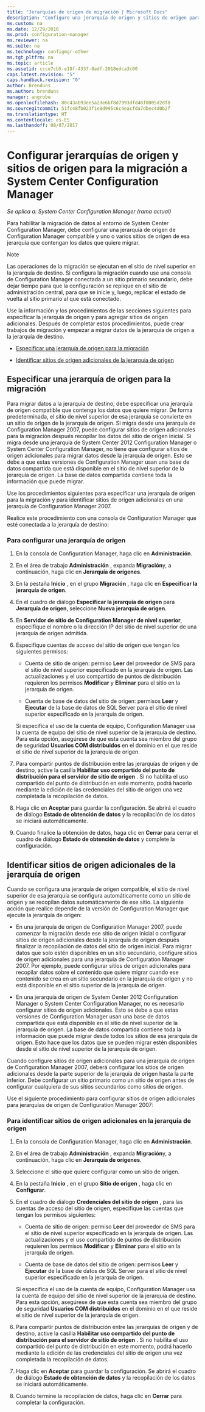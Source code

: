 ```yaml
---
title: "Jerarquías de origen de migración | Microsoft Docs"
description: "Configure una jerarquía de origen y sitios de origen para poder migrar datos al entorno de System Center Configuration Manager."
ms.custom: na
ms.date: 12/29/2016
ms.prod: configuration-manager
ms.reviewer: na
ms.suite: na
ms.technology: configmgr-other
ms.tgt_pltfrm: na
ms.topic: article
ms.assetid: ccce7cb5-e18f-4337-8adf-2018edca3c00
caps.latest.revision: "5"
caps.handback.revision: "0"
author: Brenduns
ms.author: brenduns
manager: angrobe
ms.openlocfilehash: 80c43ab93ee5a2de6bf8d7993dfd46f0005d2df8
ms.sourcegitcommit: 51fc48fb023f1e8d995c6c4eacfda7dbec4d0b2f
ms.translationtype: HT
ms.contentlocale: es-ES
ms.lasthandoff: 08/07/2017
---
```

# <a name="configure-source-hierarchies-and-source-sites-for-migration-to-system-center-configuration-manager"></a>Configurar jerarquías de origen y sitios de origen para la migración a System Center Configuration Manager

*Se aplica a: System Center Configuration Manager (rama actual)*

Para habilitar la migración de datos al entorno de System Center Configuration Manager, debe configurar una jerarquía de origen de Configuration Manager compatible y uno o varios sitios de origen de esa jerarquía que contengan los datos que quiere migrar.  

> [!NOTE]  
>  Las operaciones de la migración se ejecutan en el sitio de nivel superior en la jerarquía de destino. Si configura la migración cuando use una consola de Configuration Manager conectada a un sitio primario secundario, debe dejar tiempo para que la configuración se replique en el sitio de administración central, para que se inicie y, luego, replicar el estado de vuelta al sitio primario al que está conectado.  

 Use la información y los procedimientos de las secciones siguientes para especificar la jerarquía de origen y para agregar sitios de origen adicionales. Después de completar estos procedimientos, puede crear trabajos de migración y empezar a migrar datos de la jerarquía de origen a la jerarquía de destino.  

-   [Especificar una jerarquía de origen para la migración](#BKBM_ConfigSrcHierarchy)  

-   [Identificar sitios de origen adicionales de la jerarquía de origen](#BKBM_ConfigSrcSites)  

##  <a name="BKBM_ConfigSrcHierarchy"></a> Especificar una jerarquía de origen para la migración  
 Para migrar datos a la jerarquía de destino, debe especificar una jerarquía de origen compatible que contenga los datos que quiere migrar. De forma predeterminada, el sitio de nivel superior de esa jerarquía se convierte en un sitio de origen de la jerarquía de origen. Si migra desde una jerarquía de Configuration Manager 2007, puede configurar sitios de origen adicionales para la migración después recopilar los datos del sitio de origen inicial. Si migra desde una jerarquía de System Center 2012 Configuration Manager o System Center Configuration Manager, no tiene que configurar sitios de origen adicionales para migrar datos desde la jerarquía de origen. Esto se debe a que estas versiones de Configuration Manager usan una base de datos compartida que está disponible en el sitio de nivel superior de la jerarquía de origen. La base de datos compartida contiene toda la información que puede migrar.  

 Use los procedimientos siguientes para especificar una jerarquía de origen para la migración y para identificar sitios de origen adicionales en una jerarquía de Configuration Manager 2007.  

 Realice este procedimiento con una consola de Configuration Manager que esté conectada a la jerarquía de destino:  

### <a name="to-configure-a-source-hierarchy"></a>Para configurar una jerarquía de origen   

1.  En la consola de Configuration Manager, haga clic en **Administración**.  

2.  En el área de trabajo **Administración** , expanda **Migración**y, a continuación, haga clic en **Jerarquía de orígenes**.  

3.  En la pestaña **Inicio** , en el grupo **Migración** , haga clic en **Especificar la jerarquía de origen**.  

4.  En el cuadro de diálogo **Especificar la jerarquía de origen** para **Jerarquía de origen**, seleccione **Nueva jerarquía de origen**.  

5.  En **Servidor de sitio de Configuration Manager de nivel superior**, especifique el nombre o la dirección IP del sitio de nivel superior de una jerarquía de origen admitida.  

6.  Especifique cuentas de acceso del sitio de origen que tengan los siguientes permisos:  

    -   Cuenta de sitio de origen: permiso **Leer** del proveedor de SMS para el sitio de nivel superior especificado en la jerarquía de origen. Las actualizaciones y el uso compartido de puntos de distribución requieren los permisos **Modificar** y **Eliminar** para el sitio en la jerarquía de origen.

    -   Cuenta de base de datos del sitio de origen: permisos **Leer** y **Ejecutar** de la base de datos de SQL Server para el sitio de nivel superior especificado en la jerarquía de origen.  

     Si especifica el uso de la cuenta de equipo, Configuration Manager usa la cuenta de equipo del sitio de nivel superior de la jerarquía de destino. Para esta opción, asegúrese de que esta cuenta sea miembro del grupo de seguridad **Usuarios COM distribuidos** en el dominio en el que reside el sitio de nivel superior de la jerarquía de origen.  

7.  Para compartir puntos de distribución entre las jerarquías de origen y de destino, active la casilla **Habilitar uso compartido del punto de distribución para el servidor de sitio de origen** . Si no habilita el uso compartido del punto de distribución en este momento, podrá hacerlo mediante la edición de las credenciales del sitio de origen una vez completada la recopilación de datos.  

8.  Haga clic en **Aceptar** para guardar la configuración. Se abrirá el cuadro de diálogo **Estado de obtención de datos** y la recopilación de los datos se iniciará automáticamente.  

9. Cuando finalice la obtención de datos, haga clic en **Cerrar** para cerrar el cuadro de diálogo **Estado de obtención de datos** y complete la configuración.  

##  <a name="BKBM_ConfigSrcSites"></a> Identificar sitios de origen adicionales de la jerarquía de origen  
 Cuando se configura una jerarquía de origen compatible, el sitio de nivel superior de esa jerarquía se configura automáticamente como un sitio de origen y se recopilan datos automáticamente de ese sitio. La siguiente acción que realice depende de la versión de Configuration Manager que ejecute la jerarquía de origen:  

-   En una jerarquía de origen de Configuration Manager 2007, puede comenzar la migración desde ese sitio de origen inicial o configurar sitios de origen adicionales desde la jerarquía de origen después finalizar la recopilación de datos del sitio de origen inicial. Para migrar datos que solo estén disponibles en un sitio secundario, configure sitios de origen adicionales para una jerarquía de Configuration Manager 2007. Por ejemplo, puede configurar sitios de origen adicionales para recopilar datos sobre el contenido que quiere migrar cuando ese contenido se crea en un sitio secundario en la jerarquía de origen y no está disponible en el sitio superior de la jerarquía de origen.  

-   En una jerarquía de origen de System Center 2012 Configuration Manager o System Center Configuration Manager, no es necesario configurar sitios de origen adicionales. Esto se debe a que estas versiones de Configuration Manager usan una base de datos compartida que está disponible en el sitio de nivel superior de la jerarquía de origen. La base de datos compartida contiene toda la información que puede migrar desde todos los sitios de esa jerarquía de origen. Esto hace que los datos que se pueden migrar estén disponibles desde el sitio de nivel superior de la jerarquía de origen.  

Cuando configure sitios de origen adicionales para una jerarquía de origen de Configuration Manager 2007, deberá configurar los sitios de origen adicionales desde la parte superior de la jerarquía de origen hasta la parte inferior. Debe configurar un sitio primario como un sitio de origen antes de configurar cualquiera de sus sitios secundarios como sitios de origen.  

Use el siguiente procedimiento para configurar sitios de origen adicionales para jerarquías de origen de Configuration Manager 2007:  

### <a name="to-identify-additional-source-sites-in-the-source-hierarchy"></a>Para identificar sitios de origen adicionales en la jerarquía de origen 

1.  En la consola de Configuration Manager, haga clic en **Administración**.  

2.  En el área de trabajo **Administración** , expanda **Migración**y, a continuación, haga clic en **Jerarquía de orígenes**.  

3.  Seleccione el sitio que quiere configurar como un sitio de origen.  

4.  En la pestaña **Inicio** , en el grupo **Sitio de origen** , haga clic en **Configurar**.  

5.  En el cuadro de diálogo **Credenciales del sitio de origen** , para las cuentas de acceso del sitio de origen, especifique las cuentas que tengan los permisos siguientes:  

    -   Cuenta de sitio de origen: permiso **Leer** del proveedor de SMS para el sitio de nivel superior especificado en la jerarquía de origen. Las actualizaciones y el uso compartido de puntos de distribución requieren los permisos **Modificar** y **Eliminar** para el sitio en la jerarquía de origen.  

    -   Cuenta de base de datos del sitio de origen: permisos **Leer** y **Ejecutar** de la base de datos de SQL Server para el sitio de nivel superior especificado en la jerarquía de origen.  

    Si especifica el uso de la cuenta de equipo, Configuration Manager usa la cuenta de equipo del sitio de nivel superior de la jerarquía de destino. Para esta opción, asegúrese de que esta cuenta sea miembro del grupo de seguridad **Usuarios COM distribuidos** en el dominio en el que reside el sitio de nivel superior de la jerarquía de origen.  

6.  Para compartir puntos de distribución entre las jerarquías de origen y de destino, active la casilla **Habilitar uso compartido del punto de distribución para el servidor de sitio de origen** . Si no habilita el uso compartido del punto de distribución en este momento, podrá hacerlo mediante la edición de las credenciales del sitio de origen una vez completada la recopilación de datos.  

7. Haga clic en **Aceptar** para guardar la configuración. Se abrirá el cuadro de diálogo **Estado de obtención de datos** y la recopilación de los datos se iniciará automáticamente.  

8.  Cuando termine la recopilación de datos, haga clic en **Cerrar** para completar la configuración.  
